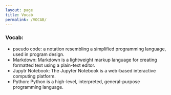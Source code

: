 ```yaml
---
layout: page
title: Vocab
permalink: /VOCAB/
---
```


### Vocab:
- pseudo code: a notation resembling a simplified programming language, used in program design.
- Markdown: Markdown is a lightweight markup language for creating formatted text using a plain-text editor.
- Jupytr Notebook: The Jupyter Notebook is a web-based interactive computing platform.
- Python: Python is a high-level, interpreted, general-purpose programming language. 
